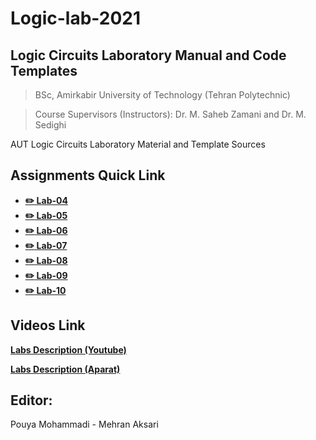 # Logic-lab-2021

## Logic Circuits Laboratory Manual and Code Templates

> BSc, Amirkabir University of Technology (Tehran Polytechnic)

> Course Supervisors (Instructors): Dr. M. Saheb Zamani and Dr. M. Sedighi

AUT Logic Circuits Laboratory Material and Template Sources

## Assignments Quick Link

* [**:pencil2: Lab-04**](https://github.com/masoudem/logic_lab_2021/tree/main/assignment-04)
* [**:pencil2: Lab-05**](https://github.com/masoudem/logic_lab_2021/tree/main/assignment-05)
* [**:pencil2: Lab-06**](https://github.com/masoudem/logic_lab_2021/tree/main/assignment-06)
* [**:pencil2: Lab-07**](https://github.com/masoudem/logic_lab_2021/tree/main/assignment-07)
* [**:pencil2: Lab-08**](https://github.com/masoudem/logic_lab_2021/tree/main/assignment-08)
* [**:pencil2: Lab-09**](https://github.com/masoudem/logic_lab_2021/tree/main/assignment-09)
* [**:pencil2: Lab-10**](https://github.com/masoudem/logic_lab_2021/tree/main/assignment-10)

## Videos Link

[**Labs Description (Youtube)**](https://www.youtube.com/playlist?list=PLp-e3qhBVp4NdtIgALVikB80Xuf1YZUTF)

[**Labs Description (Aparat)**](https://www.aparat.com/playlist/641825)

## Editor:
Pouya Mohammadi - Mehran Aksari<br>
